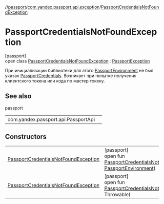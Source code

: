 //[passport](../../../index.md)/[com.yandex.passport.api.exception](../index.md)/[PassportCredentialsNotFoundException](index.md)

# PassportCredentialsNotFoundException

[passport]\
open class [PassportCredentialsNotFoundException](index.md) : [PassportException](../-passport-exception/index.md)

При инициализации библиотеки для этого [PassportEnvironment](../../com.yandex.passport.api/-passport-environment/index.md) не был указан [PassportCredentials](../../com.yandex.passport.api/-passport-credentials/index.md). Возникает при попытке получения клиентского токена или кода по мастер токену.

## See also

passport

| | |
|---|---|
| com.yandex.passport.api.PassportApi |  |

## Constructors

| | |
|---|---|
| [PassportCredentialsNotFoundException](-passport-credentials-not-found-exception.md) | [passport]<br>open fun [PassportCredentialsNotFoundException](-passport-credentials-not-found-exception.md)(@NonNullenvironment: [PassportEnvironment](../../com.yandex.passport.api/-passport-environment/index.md)) |
| [PassportCredentialsNotFoundException](-passport-credentials-not-found-exception.md) | [passport]<br>open fun [PassportCredentialsNotFoundException](-passport-credentials-not-found-exception.md)(@NonNullcause: Throwable) |
